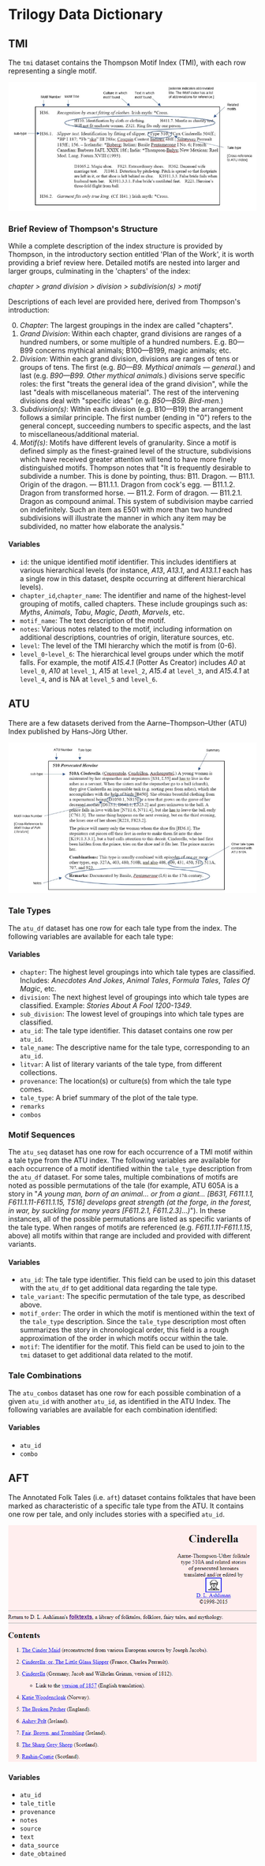 # Trilogy Data Dictionary

## TMI

The `tmi` dataset contains the Thompson Motif Index (TMI), with each row representing a single motif.

![](images/tmi_example.png)

### Brief Review of Thompson's Structure

While a complete description of the index structure is provided by Thompson, in the introductory section entitled 'Plan of the Work', it is worth providing a brief review here.  Detailed motifs are nested into larger and larger groups, culminating in the 'chapters' of the index:

*chapter > grand division > division > subdivision(s) > motif*

Descriptions of each level are provided here, derived from Thompson's introduction:

0. *Chapter*: The largest groupings in the index are called "chapters".
1. *Grand Division*: Within each chapter, grand divisions are ranges of a hundred numbers, or some multiple of a hundred numbers. E.g. B0—B99 concerns mythical animals; B100—B199, magic animals; etc.
2. *Division*: Within each grand division, divisions are ranges of tens or groups of tens. The first (e.g. *B0—B9. Mythical animals — general.*) and last (e.g. *B90—B99. Other mythical animals.*) divisions serve specific roles: the first "treats the general idea of the grand division", while the last "deals with miscellaneous material". The rest of the intervening divisions deal with "specific ideas" (e.g. *B50—B59. Bird-men.*) 
3. *Subdivision(s)*: Within each division (e.g. B10—B19) the arrangement follows a similar principle. The first number (ending in "0") refers to the general concept, succeeding numbers to specific aspects, and the last to miscellaneous/additional material.
4. *Motif(s)*:  Motifs have different levels of granularity.  Since a motif is defined simply as the finest-grained level of the structure, subdivisions which have received greater attention will tend to have more finely distinguished motifs. Thompson notes that "It is frequently desirable to subdivide a number. This is done by pointing, thus: B11. Dragon. — B11.1. Origin of the dragon. — B11.1.1. Dragon from cock's egg. — B11.1.2. Dragon from transformed horse. — B11.2. Form of dragon. — B11.2.1. Dragon as compound animal. This system of subdivision maybe carried on indefinitely. Such an item as E501 with more than two hundred subdivisions will illustrate the manner in which any item may be subdivided, no matter how elaborate the analysis."

#### Variables

- `id`: the unique identified motif identifier.  This includes identifiers at various hierarchical levels (for instance, *A13*, *A13.1*, and *A13.1.1* each has a single row in this dataset, despite occurring at different hierarchical levels).
- `chapter_id`,`chapter_name`: The identifier and name of the highest-level grouping of motifs, called chapters.  These include groupings such as: *Myths*, *Animals*, *Tabu*, *Magic*, *Death*, *Marvels*, etc.
- `motif_name`: The text description of the motif.
- `notes`: Various notes related to the motif, including information on additional descriptions, countries of origin, literature sources, etc.
- `level`: The level of the TMI hierarchy which the motif is from (0-6). 
- `level_0`-`level_6`: The hierarchical level groups under which the motif falls.  For example, the motif *A15.4.1* (Potter As Creator) includes *A0* at `level_0`, *A10* at `level_1`, *A15* at `level_2`, *A15.4* at `level_3`, and *A15.4.1* at `level_4`, and is NA at `level_5` and `level_6`.

## ATU

There are a few datasets derived from the Aarne–Thompson–Uther (ATU) Index published by Hans-Jörg Uther.

![](images/atu_example.png)

### Tale Types

The `atu_df` dataset has one row for each tale type from the index.  The following variables are available for each tale type:

#### Variables

- `chapter`: The highest level groupings into which tale types are classified.  Includes: *Anecdotes And Jokes*, *Animal Tales*, *Formula Tales*, *Tales Of Magic*, etc.
- `division`: The next highest level of groupings into which tale types are classified.  Example: *Stories About A Fool 1200-1349*.
- `sub_division`: The lowest level of groupings into which tale types are classified.
- `atu_id`: The tale type identifier.  This dataset contains one row per `atu_id`.
- `tale_name`: The descriptive name for the tale type, corresponding to an `atu_id`.
- `litvar`: A list of literary variants of the tale type, from different collections.
- `provenance`: The location(s) or culture(s) from which the tale type comes.
- `tale_type`: A brief summary of the plot of the tale type.
- `remarks`
- `combos`

### Motif Sequences

The `atu_seq` dataset has one row for each occurrence of a TMI motif within a tale type from the ATU index.  The following variables are available for each occurrence of a motif identified within the `tale_type` description from the `atu_df` dataset.  For some tales, multiple combinations of motifs are noted as possible permutations of the tale (for example, ATU 605A is a story in "*A young man, born of an animal... or from a giant... [B631, F611.1.1, F611.1.11-F611.1.15, T516] develops great strength (at the forge, in the forest, in war, by suckling for many years [F611.2.1, F611.2.3]...)*").  In these instances, all of the possible permutations are listed as specific variants of the tale type.  When ranges of motifs are referenced (e.g. *F611.1.11-F611.1.15*, above) all motifs within that range are included and provided with different variants.

#### Variables

- `atu_id`: The tale type identifier.  This field can be used to join this dataset with the `atu_df` to get additional data regarding the tale type.
- `tale_variant`: The specific permutation of the tale type, as described above.
- `motif_order`: The order in which the motif is mentioned within the text of the `tale_type` description.  Since the `tale_type` description most often summarizes the story in chronological order, this field is a rough approximation of the order in which motifs occur within the tale.
- `motif`: The identifier for the motif.  This field can be used to join to the `tmi` dataset to get additional data related to the motif.

### Tale Combinations

The `atu_combos` dataset has one row for each possible combination of a given `atu_id` with another `atu_id`, as identified in the ATU Index.  The following variables are available for each combination identified:

#### Variables

- `atu_id`
- `combo`

## AFT

The Annotated Folk Tales (i.e. `aft`) dataset contains folktales that have been marked as characteristic of a specific tale type from the ATU.  It contains one row per tale, and only includes stories with a specified `atu_id`.

![](images/aft_example.png)

#### Variables

- `atu_id`
- `tale_title`
- `provenance`
- `notes`
- `source`
- `text`
- `data_source`
- `date_obtained`

